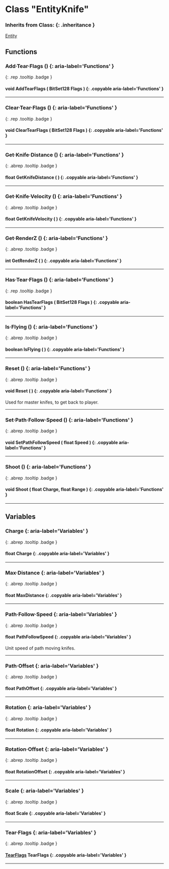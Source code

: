 # Class "EntityKnife"
### Inherits from Class: {: .inheritance }
[Entity](Entity.md)
## Functions
### Add·Tear·Flags () {: aria-label='Functions' }
[ ](#){: .rep .tooltip .badge }
#### void AddTearFlags ( BitSet128 Flags ) {: .copyable aria-label='Functions' }

___ 
### Clear·Tear·Flags () {: aria-label='Functions' }
[ ](#){: .rep .tooltip .badge }
#### void ClearTearFlags ( BitSet128 Flags ) {: .copyable aria-label='Functions' }

___ 
### Get·Knife·Distance () {: aria-label='Functions' }
[ ](#){: .abrep .tooltip .badge }
#### float GetKnifeDistance ( ) {: .copyable aria-label='Functions' }

___ 
### Get·Knife·Velocity () {: aria-label='Functions' }
[ ](#){: .abrep .tooltip .badge }
#### float GetKnifeVelocity ( ) {: .copyable aria-label='Functions' }

___ 
### Get·RenderZ () {: aria-label='Functions' }
[ ](#){: .abrep .tooltip .badge }
#### int GetRenderZ ( ) {: .copyable aria-label='Functions' }

___ 
### Has·Tear·Flags () {: aria-label='Functions' }
[ ](#){: .rep .tooltip .badge }
#### boolean HasTearFlags ( BitSet128 Flags ) {: .copyable aria-label='Functions' }

___ 
### Is·Flying () {: aria-label='Functions' }
[ ](#){: .abrep .tooltip .badge }
#### boolean IsFlying ( ) {: .copyable aria-label='Functions' }

___ 
### Reset () {: aria-label='Functions' }
[ ](#){: .abrep .tooltip .badge }
#### void Reset ( ) {: .copyable aria-label='Functions' }
Used for master knifes, to get back to player. 
___ 
### Set·Path·Follow·Speed () {: aria-label='Functions' }
[ ](#){: .abrep .tooltip .badge }
#### void SetPathFollowSpeed ( float Speed ) {: .copyable aria-label='Functions' }

___ 
### Shoot () {: aria-label='Functions' }
[ ](#){: .abrep .tooltip .badge }
#### void Shoot ( float Charge, float Range ) {: .copyable aria-label='Functions' }

___ 
## Variables
### Charge {: aria-label='Variables' }
[ ](#){: .abrep .tooltip .badge }
#### float Charge  {: .copyable aria-label='Variables' }

___ 
### Max·Distance {: aria-label='Variables' }
[ ](#){: .abrep .tooltip .badge }
#### float MaxDistance  {: .copyable aria-label='Variables' }

___ 
### Path·Follow·Speed {: aria-label='Variables' }
[ ](#){: .abrep .tooltip .badge }
#### float PathFollowSpeed  {: .copyable aria-label='Variables' }
Unit speed of path moving knifes. 
___ 
### Path·Offset {: aria-label='Variables' }
[ ](#){: .abrep .tooltip .badge }
#### float PathOffset  {: .copyable aria-label='Variables' }

___ 
### Rotation {: aria-label='Variables' }
[ ](#){: .abrep .tooltip .badge }
#### float Rotation  {: .copyable aria-label='Variables' }

___ 
### Rotation·Offset {: aria-label='Variables' }
[ ](#){: .abrep .tooltip .badge }
#### float RotationOffset  {: .copyable aria-label='Variables' }

___ 
### Scale {: aria-label='Variables' }
[ ](#){: .abrep .tooltip .badge }
#### float Scale  {: .copyable aria-label='Variables' }

___ 
### Tear·Flags {: aria-label='Variables' }
[ ](#){: .abrep .tooltip .badge }
#### [TearFlags](enums/TearFlags.md) TearFlags  {: .copyable aria-label='Variables' }

___ 
